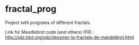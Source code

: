 # fractal_prog
Project with programs of different fractals.

Link for Mandlebrot code (and others) (FR) :
http://sdz.tdct.org/sdz/dessiner-la-fractale-de-mandelbrot.html
